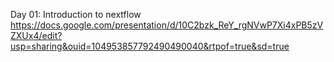 Day 01: Introduction to nextflow https://docs.google.com/presentation/d/10C2bzk_ReY_rgNVwP7Xi4xPB5zVZXUx4/edit?usp=sharing&ouid=104953857792490490040&rtpof=true&sd=true
